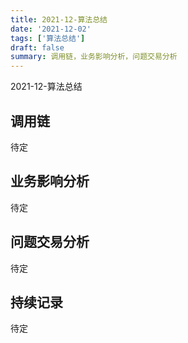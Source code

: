 ```yaml
---
title: 2021-12-算法总结
date: '2021-12-02'
tags: ['算法总结']
draft: false
summary: 调用链，业务影响分析，问题交易分析
---
```


2021-12-算法总结

## 调用链

待定

## 业务影响分析

待定

## 问题交易分析

待定

## 持续记录

待定
